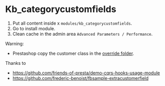 # Kb_categorycustomfields

1. Put all content inside x `modules/kb_categorycustomfields`.
2. Go to install module.
3. Clean cache in the admin area `Advanced Parameters / Performance`.

Warning: 
- Prestashop copy the customer class in the [override folder](https://devdocs.prestashop.com/1.7/modules/concepts/overrides/#overriding-a-class).

Thanks to
- https://github.com/friends-of-presta/demo-cqrs-hooks-usage-module
- https://github.com/frederic-benoist/fbsample-extracustomerfield